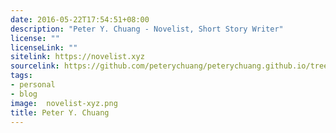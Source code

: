 ```yaml
---
date: 2016-05-22T17:54:51+08:00
description: "Peter Y. Chuang - Novelist, Short Story Writer"
license: ""
licenseLink: ""
sitelink: https://novelist.xyz
sourcelink: https://github.com/peterychuang/peterychuang.github.io/tree/source
tags:
- personal
- blog
image:  novelist-xyz.png
title: Peter Y. Chuang
---
```

